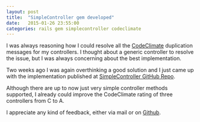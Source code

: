 ```yaml
---
layout: post
title:  "SimpleController gem developed"
date:   2015-01-26 23:55:00
categories: rails gem simplecontroller codeclimate
---
```


I was always reasoning how I could resolve all the [CodeClimate](www.codeclimate.com) duplication messages for my controllers. I thought about a generic controller to resolve the issue, but I was always concerning about the best implementation.

Two weeks ago I was again overthinking a good solution and I just came up with the implementation
published at [SimpleController GitHub Repo](www.github.com/philippneugebauer/SimpleController).

Although there are up to now just very simple controller methods supported,
I already could improve the CodeClimate rating of three controllers from C to A.

I appreciate any kind of feedback, either via mail or on [Github](https://github.com/philippneugebauer/SimpleController/issues).

